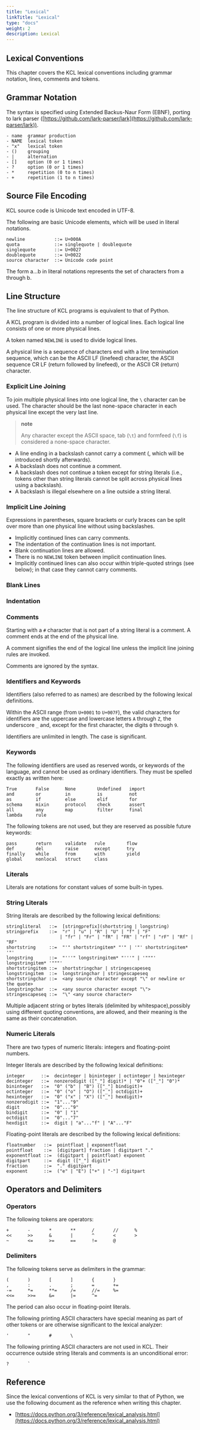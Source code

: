 ```yaml
---
title: "Lexical"
linkTitle: "Lexical"
type: "docs"
weight: 2
description: Lexical
---
```


## Lexical Conventions

This chapter covers the KCL lexical conventions including grammar notation, lines, comments and tokens.

## Grammar Notation

The syntax is specified using Extended Backus-Naur Form (EBNF), porting to lark parser ([https://github.com/lark-parser/lark](https://github.com/lark-parser/lark)).

```
- name  grammar production
- NAME  lexical token
- "x"   lexical token
- ()    grouping
- |     alternation
- []    option (0 or 1 times)
- ?     option (0 or 1 times)
- *     repetition (0 to n times)
- +     repetition (1 to n times)
```

## Source File Encoding

KCL source code is Unicode text encoded in UTF-8.

The following are basic Unicode elements, which will be used in literal notations.

```
newline           ::= U+000A
quota             ::= singlequote | doublequote
singlequote       ::= U+0027
doublequote       ::= U+0022
source character  ::= Unicode code point
```

The form a...b in literal notations represents the set of characters from a through b.

## Line Structure

The line structure of KCL programs is equivalent to that of Python.

A KCL program is divided into a number of logical lines. Each logical line consists of one or more physical lines.

A token named `NEWLINE` is used to divide logical lines.

A physical line is a sequence of characters end with a line termination sequence, which can be the ASCII LF (linefeed) character, the ASCII sequence CR LF (return followed by linefeed), or the ASCII CR (return) character.

### Explicit Line Joining

To join multiple physical lines into one logical line, the `\` character can be used. The character should be the last none-space character in each physical line except the very last line.

> **note**
>
> Any character except the ASCII space, tab (`\t`) and formfeed (`\f`) is considered a none-space character.

- A line ending in a backslash cannot carry a comment (, which will be introduced shortly afterwards).
- A backslash does not continue a comment.
- A backslash does not continue a token except for string literals (i.e., tokens other than string literals cannot be split across physical lines using a backslash).
- A backslash is illegal elsewhere on a line outside a string literal.

### Implicit Line Joining

Expressions in parentheses, square brackets or curly braces can be split over more than one physical line without using backslashes.

- Implicitly continued lines can carry comments.
- The indentation of the continuation lines is not important.
- Blank continuation lines are allowed.
- There is no `NEWLINE` token between implicit continuation lines.
- Implicitly continued lines can also occur within triple-quoted strings (see below); in that case they cannot carry comments.

### Blank Lines

### Indentation

### Comments

Starting with a `#` character that is not part of a string literal is a comment. A comment ends at the end of the physical line.

A comment signifies the end of the logical line unless the implicit line joining rules are invoked.

Comments are ignored by the syntax.

### Identifiers and Keywords

Identifiers (also referred to as names) are described by the following lexical definitions.

Within the ASCII range (from `U+0001` to `U+007F`), the valid characters for identifiers are the uppercase and lowercase letters `A` through `Z`, the underscore `_` and, except for the first character, the digits `0` through `9`.

Identifiers are unlimited in length. The case is significant.

### Keywords

The following identifiers are used as reserved words, or keywords of the language, and cannot be used as ordinary identifiers. They must be spelled exactly as written here:

```
True       False      None        Undefined   import
and        or         in          is          not
as         if         else        elif        for
schema     mixin      protocol    check       assert
all        any        map         filter      final
lambda     rule
```

The following tokens are not used, but they are reserved as possible future keywords:

```
pass       return     validate   rule        flow
def        del        raise      except      try
finally    while      from       with        yield
global     nonlocal   struct     class
```

### Literals

Literals are notations for constant values of some built-in types.

### String Literals

String literals are described by the following lexical definitions:

```
stringliteral   ::=  [stringprefix](shortstring | longstring)
stringprefix    ::=  "r" | "u" | "R" | "U" | "f" | "F"
                    | "fr" | "Fr" | "fR" | "FR" | "rf" | "rF" | "Rf" | "RF"
shortstring     ::=  "'" shortstringitem* "'" | '"' shortstringitem* '"'
longstring      ::=  "'''" longstringitem* "'''" | '"""' longstringitem* '"""'
shortstringitem ::=  shortstringchar | stringescapeseq
longstringitem  ::=  longstringchar | stringescapeseq
shortstringchar ::=  <any source character except "\" or newline or the quote>
longstringchar  ::=  <any source character except "\">
stringescapeseq ::=  "\" <any source character>
```

Multiple adjacent string or bytes literals (delimited by whitespace),possibly using different quoting conventions, are allowed, and their meaning is the same as their concatenation.

### Numeric Literals

There are two types of numeric literals: integers and floating-point numbers.

Integer literals are described by the following lexical definitions:

```
integer      ::=  decinteger | bininteger | octinteger | hexinteger
decinteger   ::=  nonzerodigit (["_"] digit)* | "0"+ (["_"] "0")*
bininteger   ::=  "0" ("b" | "B") (["_"] bindigit)+
octinteger   ::=  "0" ("o" | "O") (["_"] octdigit)+
hexinteger   ::=  "0" ("x" | "X") (["_"] hexdigit)+
nonzerodigit ::=  "1"..."9"
digit        ::=  "0"..."9"
bindigit     ::=  "0" | "1"
octdigit     ::=  "0"..."7"
hexdigit     ::=  digit | "a"..."f" | "A"..."F"
```

Floating-point literals are described by the following lexical definitions:

```
floatnumber   ::=  pointfloat | exponentfloat
pointfloat    ::=  [digitpart] fraction | digitpart "."
exponentfloat ::=  (digitpart | pointfloat) exponent
digitpart     ::=  digit (["_"] digit)*
fraction      ::=  "." digitpart
exponent      ::=  ("e" | "E") ["+" | "-"] digitpart
```

## Operators and Delimiters

### Operators

The following tokens are operators:

```
+       -       *       **      /       //      %
<<      >>      &       |       ^       <       >
~       <=      >=      ==      !=      @
```

### Delimiters

The following tokens serve as delimiters in the grammar:

```
(       )       [       ]       {       }
,       :       .       ;       =       +=
-=      *=      **=     /=      //=     %=
<<=     >>=     &=      |=      ^=
```

The period can also occur in floating-point literals.

The following printing ASCII characters have special meaning as part of other tokens or are otherwise significant to the lexical analyzer:

```
'       "       #       \
```

The following printing ASCII characters are not used in KCL. Their occurrence outside string literals and comments is an unconditional error:

```
?       `
```

## Reference

Since the lexical conventions of KCL is very similar to that of Python, we use the following document as the reference when writing this chapter.

- [https://docs.python.org/3/reference/lexical_analysis.html](https://docs.python.org/3/reference/lexical_analysis.html)
